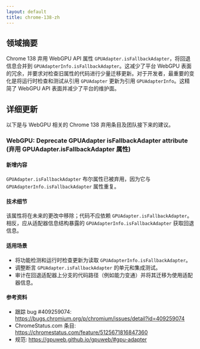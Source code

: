 ```yaml
---
layout: default
title: chrome-138-zh
---
```


## 领域摘要

Chrome 138 弃用 WebGPU API 属性 `GPUAdapter.isFallbackAdapter`，将回退信息合并到 `GPUAdapterInfo.isFallbackAdapter`。这减少了平台 WebGPU 表面的冗余，并要求对检查旧属性的代码进行少量迁移更新。对于开发者，最重要的变化是将运行时检查和测试从引用 `GPUAdapter` 更新为引用 `GPUAdapterInfo`。这精简了 WebGPU API 表面并减少了平台的维护面。

## 详细更新

以下是与 WebGPU 相关的 Chrome 138 弃用条目及团队接下来的建议。

### WebGPU: Deprecate GPUAdapter isFallbackAdapter attribute (弃用 GPUAdapter.isFallbackAdapter 属性)

#### 新增内容
`GPUAdapter.isFallbackAdapter` 布尔属性已被弃用，因为它与 `GPUAdapterInfo.isFallbackAdapter` 属性重复。

#### 技术细节
该属性将在未来的更改中移除；代码不应依赖 `GPUAdapter.isFallbackAdapter`。相反，应从适配器信息结构暴露的 `GPUAdapterInfo.isFallbackAdapter` 获取回退信息。

#### 适用场景
- 将功能检测和运行时检查更新为读取 `GPUAdapterInfo.isFallbackAdapter`。
- 调整断言 `GPUAdapter.isFallbackAdapter` 的单元和集成测试。
- 审计在回退适配器上分支的代码路径（例如能力变通）并将其迁移为使用适配器信息。

#### 参考资料
- 跟踪 bug #409259074: https://bugs.chromium.org/p/chromium/issues/detail?id=409259074
- ChromeStatus.com 条目: https://chromestatus.com/feature/5125671816847360
- 规范: https://gpuweb.github.io/gpuweb/#gpu-adapter
